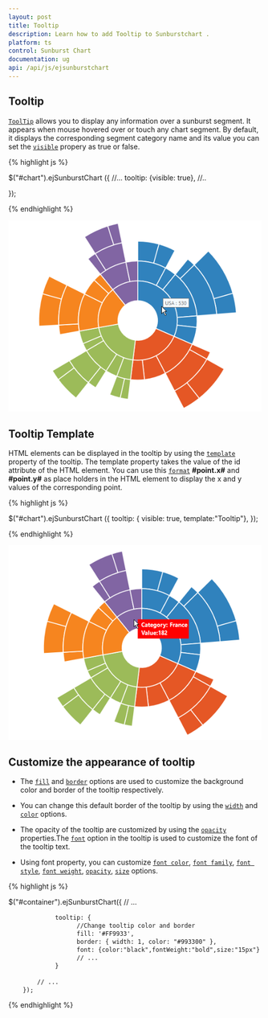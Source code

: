 ```yaml
---
layout: post
title: Tooltip
description: Learn how to add Tooltip to Sunburstchart .
platform: ts
control: Sunburst Chart
documentation: ug
api: /api/js/ejsunburstchart
---
```


## Tooltip  

[`ToolTip`](../api/ejsunburstchart#members:tooltip) allows you to display any information over a sunburst segment. It appears when mouse hovered over or touch any chart segment. By default, it displays the corresponding segment category name and its value
you can set the [`visible`](../api/ejsunburstchart#members:tooltip-visible) propery as true or false.

{% highlight js %}

$("#chart").ejSunburstChart ({
    //...
	tooltip: {visible: true},
    //.. 

   });


{% endhighlight %}

![](/js/SunburstChart/Tooltip_images/Tooltip_img1.png)

## Tooltip Template   

HTML elements can be displayed in the tooltip by using the [`template`](../api/ejsunburstchart#members:tooltip-template) property of the tooltip. The template property takes the value of the id attribute of the HTML element. You can use this [`format`](../api/ejsunburstchart#members:tooltip-format) **#point.x#** and **#point.y#** as place holders in the HTML element to display the x and y values of the corresponding point.

{% highlight js %}

<div id="Tooltip" style="display: none;">
        <div id="value" style="background-color:red;padding-top:3px;padding-right:3px">
            <div>
                <label id="efpercentage" style="color:white">
                    &nbsp;&nbsp;Category:&nbsp;#point.x#
                   <br />&nbsp;&nbsp;Value:#point.y#
                </label>
            </div>
        </div>
    </div>

$("#chart").ejSunburstChart ({
	tooltip: { visible: true,
    template:"Tooltip"},
   });


{% endhighlight %}

![](/js/SunburstChart/Tooltip_images/Tooltip_img2.png)


## Customize the appearance of tooltip

* The [`fill`](../api/ejsunburstchart#members:tooltip-fill) and [`border`](../api/ejsunburstchart#members:tooltip-border) options are used to customize the background color and border of the tooltip respectively. 

* You can change this default border of the tooltip by using the [`width`](../api/ejsunburstchart#members:tooltip-border-width) and [`color`](../api/ejsunburstchart#members:tooltip-border-color) options.

* The opacity of the tooltip are customized by using the [`opacity`](../api/ejsunburstchart#members:tooltip-opacity) properties.The [`font`](../api/ejsunburstchart#members:tooltip-font) option in the tooltip is used to customize the font of the tooltip text.

* Using font property, you can customize [`font color`](../api/ejsunburstchart#members:tooltip-font-color), [`font family`](../api/ejsunburstchart#members:tooltip-font-fontfamily), [`font style`](../api/ejsunburstchart#members:tooltip-font-fontstyle), [`font weight`](../api/ejsunburstchart#members:tooltip-font-fontweight), [`opacity`](../api/ejsunburstchart#members:tooltip-font-opacity), [`size`](../api/ejsunburstchart#members:tooltip-font-size) options.

{% highlight js %}

$("#container").ejSunburstChart({
            // ...
          
                 tooltip: {
                       //Change tooltip color and border
                       fill: '#FF9933',
                       border: { width: 1, color: "#993300" },
                       font: {color:"black",fontWeight:"bold",size:"15px"}	
                       // ...
                 } 
            
            // ...
        });

{% endhighlight %}